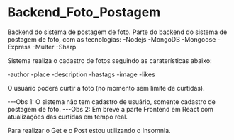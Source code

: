 
# Backend_Foto_Postagem 
Backend do sistema de postagem de foto. 
Parte do backend do sistema de postagem de foto, com as tecnologias: 
-Nodejs 
-MongoDB 
-Mongoose 
-Express 
-Multer 
-Sharp 

Sistema realiza o cadastro de fotos seguindo as caraterísticas abaixo: 

-author 
-place 
-description 
-hastags 
-image 
-likes 

O usuário poderá curtir a foto (no momento sem limite de curtidas). 

---Obs 1: O sistema não tem cadastro de usuário, somente cadastro de postagem de foto. 
---Obs 2: Em breve a parte Frontend em React com atualizações das curtidas em tempo real.

Para realizar o Get e o Post estou utilizando o Insomnia.
